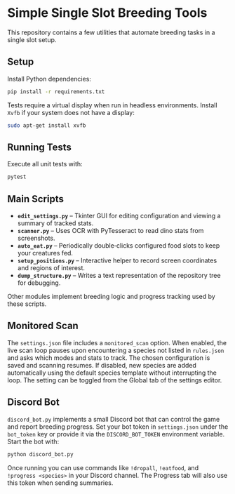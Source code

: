 # Simple Single Slot Breeding Tools

This repository contains a few utilities that automate breeding tasks in a single slot setup.

## Setup

Install Python dependencies:

```bash
pip install -r requirements.txt
```

Tests require a virtual display when run in headless environments. Install `Xvfb` if your system does not have a display:

```bash
sudo apt-get install xvfb
```

## Running Tests

Execute all unit tests with:

```bash
pytest
```

## Main Scripts

- **`edit_settings.py`** – Tkinter GUI for editing configuration and viewing a summary of tracked stats.
- **`scanner.py`** – Uses OCR with PyTesseract to read dino stats from screenshots.
- **`auto_eat.py`** – Periodically double‑clicks configured food slots to keep your creatures fed.
- **`setup_positions.py`** – Interactive helper to record screen coordinates and regions of interest.
- **`dump_structure.py`** – Writes a text representation of the repository tree for debugging.

Other modules implement breeding logic and progress tracking used by these scripts.

## Monitored Scan

The `settings.json` file includes a `monitored_scan` option. When enabled, the live
scan loop pauses upon encountering a species not listed in `rules.json` and asks
which modes and stats to track. The chosen configuration is saved and scanning
resumes. If disabled, new species are added automatically using the default
species template without interrupting the loop. The setting can be toggled from
the Global tab of the settings editor.

## Discord Bot

`discord_bot.py` implements a small Discord bot that can control the game and report breeding progress. Set your bot token in `settings.json` under the `bot_token` key or provide it via the `DISCORD_BOT_TOKEN` environment variable. Start the bot with:

```bash
python discord_bot.py
```

Once running you can use commands like `!dropall`, `!eatfood`, and `!progress <species>` in your Discord channel. The Progress tab will also use this token when sending summaries.
